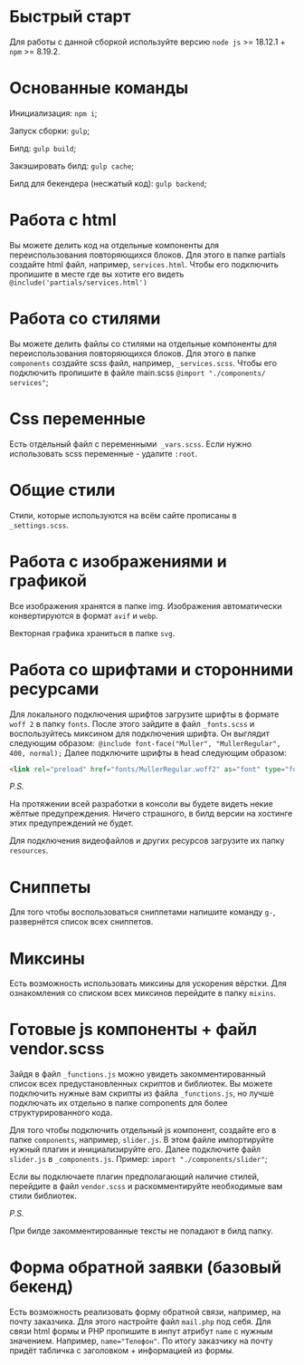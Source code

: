 # Быстрый старт

Для работы с данной сборкой используйте версию `node js` >= 18.12.1 + `npm` >= 8.19.2.

# Основанные команды
Инициализация: `npm i`;

Запуск сборки: `gulp`;

Билд: `gulp build`;

Закэшировать билд: `gulp cache`;

Билд для бекендера (несжатый код): `gulp backend`;

# Работа с html
Вы можете делить код на отдельные компоненты для переиспользования повторяющихся блоков. Для этого в папке partials создайте html файл, например, `services.html`. Чтобы его подключить пропишите в месте где вы хотите его видеть `@include('partials/services.html')`

# Работа со стилями

Вы можете делить файлы со стилями на отдельные компоненты для переиспользования повторяющихся блоков. Для этого в папке `components` создайте scss файл, например, `_services.scss`. Чтобы его подключить пропишите в файле main.scss `@import "./components/ services"`;

# Css переменные
Есть отдельный файл с переменными` _vars.scss`. Если нужно использовать scss переменные - удалите `:root`.

# Общие стили
Стили, которые используются на всём сайте прописаны в `_settings.scss`.
# Работа с изображениями и графикой
Все изображения хранятся в папке img. Изображения автоматически конвертируются в формат `avif` и `webp`.

Векторная графика храниться в папке `svg`.
# Работа со шрифтами и сторонними ресурсами
Для локального подключения шрифтов загрузите шрифты в формате `woff 2` в папку `fonts`. 
После этого зайдите в файл `_fonts.scss` и воспользуйтесь миксином для подключения шрифта. Он выглядит следующим образом:` @include font-face("Muller", "MullerRegular", 400, normal);` 
Далее подключите шрифты в head следующим образом:
```html
<link rel="preload" href="fonts/MullerRegular.woff2" as="font" type="font/woff2" crossorigin>
```
*P.S.*

На протяжении всей разработки в консоли вы будете видеть некие жёлтые предупреждения. Ничего страшного, в билд версии на хостинге этих предупреждений не будет.

Для подключения видеофайлов и других ресурсов загрузите их папку `resources`.
# Сниппеты
Для того чтобы воспользоваться сниппетами напишите команду `g-`, развернётся список всех сниппетов.
# Миксины
Есть возможность использовать миксины для ускорения вёрстки. Для ознакомления со списком всех миксинов перейдите в папку `mixins`.
# Готовые js компоненты + файл vendor.scss
Зайдя в файл `_functions.js` можно увидеть закомментированный список всех предустановленных скриптов и библиотек. Вы можете подключить нужные вам скрипты из файла `_functions.js`, но лучше подключать их отдельно в папке components для более структурированного кода. 

Для того чтобы подключить отдельный js компонент, создайте его в папке `components`, например, `slider.js`. В этом файле импортируйте нужный плагин и инициализируйте его. Далее подключите файл `slider.js` в `_components.js`. Пример: `import "./components/slider"`;

Если вы подключаете плагин предполагающий наличие стилей, перейдите в файл `vendor.scss` и раскомментируйте необходимые вам стили библиотек.

*P.S.*

При билде закомментированные тексты не попадают в билд папку.

# Форма обратной заявки (базовый бекенд)
Есть возможность реализовать форму обратной связи, например, на почту заказчика. Для этого настройте файл `mail.php` под себя. 
Для связи html формы и PHP пропишите в инпут атрибут `name` с нужным значением. Например, `name="Телефон"`. По итогу заказчику на почту придёт табличка с заголовком + информацией из формы.
